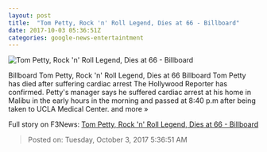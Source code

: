 ```yaml
---
layout: post
title:  "Tom Petty, Rock 'n' Roll Legend, Dies at 66 - Billboard"
date: 2017-10-03 05:36:51Z
categories: google-news-entertaintment
---
```


![Tom Petty, Rock 'n' Roll Legend, Dies at 66 - Billboard](http://www.billboard.com/files/media/03-tom-petty-perforance-1977-a-billboard-1548.jpg)

Billboard Tom Petty, Rock 'n' Roll Legend, Dies at 66 Billboard Tom Petty has died after suffering cardiac arrest The Hollywood Reporter has confirmed. Petty's manager says he suffered cardiac arrest at his home in Malibu in the early hours in the morning and passed at 8:40 p.m after being taken to UCLA Medical Center. and more »


Full story on F3News: [Tom Petty, Rock 'n' Roll Legend, Dies at 66 - Billboard](http://www.f3nws.com/n/gDvNeE)

> Posted on: Tuesday, October 3, 2017 5:36:51 AM
